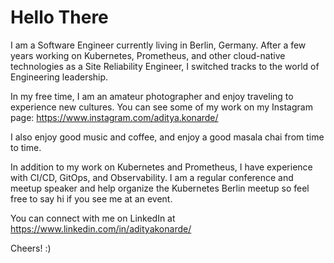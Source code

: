 # Hello There

I am a Software Engineer currently living in Berlin, Germany. After a few years working on Kubernetes, Prometheus, and other cloud-native technologies as a Site Reliability Engineer, I switched tracks to the world of Engineering leadership. 

In my free time, I am an amateur photographer and enjoy traveling to experience new cultures. You can see some of my work on my Instagram page: https://www.instagram.com/aditya.konarde/

I also enjoy good music and coffee, and enjoy a good masala chai from time to time.

In addition to my work on Kubernetes and Prometheus, I have experience with CI/CD, GitOps, and Observability. I am a regular conference and meetup speaker and help organize the Kubernetes Berlin meetup so feel free to say hi if you see me at an event.

You can connect with me on LinkedIn at https://www.linkedin.com/in/adityakonarde/

Cheers! :) 
